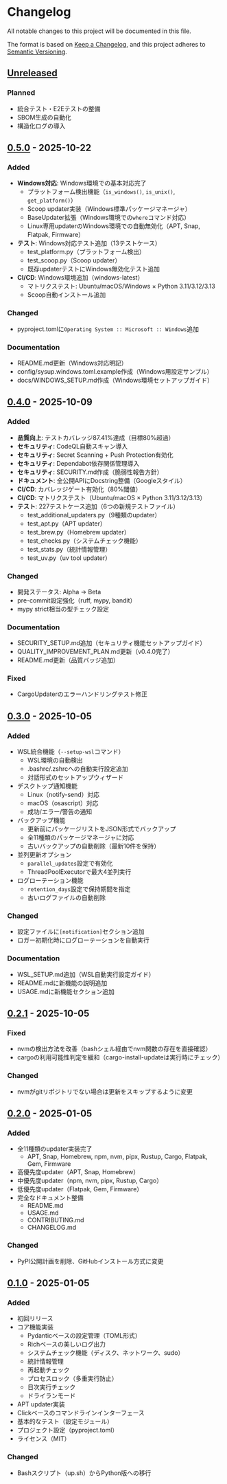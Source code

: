 # Changelog

All notable changes to this project will be documented in this file.

The format is based on [Keep a Changelog](https://keepachangelog.com/en/1.0.0/),
and this project adheres to [Semantic Versioning](https://semver.org/spec/v2.0.0.html).

## [Unreleased]

### Planned
- 統合テスト・E2Eテストの整備
- SBOM生成の自動化
- 構造化ログの導入

## [0.5.0] - 2025-10-22

### Added
- **Windows対応**: Windows環境での基本対応完了
  - プラットフォーム検出機能（`is_windows()`, `is_unix()`, `get_platform()`）
  - Scoop updater実装（Windows標準パッケージマネージャ）
  - BaseUpdater拡張（Windows環境での`where`コマンド対応）
  - Linux専用updaterのWindows環境での自動無効化（APT, Snap, Flatpak, Firmware）
- **テスト**: Windows対応テスト追加（13テストケース）
  - test_platform.py（プラットフォーム検出）
  - test_scoop.py（Scoop updater）
  - 既存updaterテストにWindows無効化テスト追加
- **CI/CD**: Windows環境追加（windows-latest）
  - マトリクステスト: Ubuntu/macOS/Windows × Python 3.11/3.12/3.13
  - Scoop自動インストール追加

### Changed
- pyproject.tomlに`Operating System :: Microsoft :: Windows`追加

### Documentation
- README.md更新（Windows対応明記）
- config/sysup.windows.toml.example作成（Windows用設定サンプル）
- docs/WINDOWS_SETUP.md作成（Windows環境セットアップガイド）

## [0.4.0] - 2025-10-09

### Added
- **品質向上**: テストカバレッジ87.41%達成（目標80%超過）
- **セキュリティ**: CodeQL自動スキャン導入
- **セキュリティ**: Secret Scanning + Push Protection有効化
- **セキュリティ**: Dependabot依存関係管理導入
- **セキュリティ**: SECURITY.md作成（脆弱性報告方針）
- **ドキュメント**: 全公開APIにDocstring整備（Googleスタイル）
- **CI/CD**: カバレッジゲート有効化（80%閾値）
- **CI/CD**: マトリクステスト（Ubuntu/macOS × Python 3.11/3.12/3.13）
- **テスト**: 227テストケース追加（6つの新規テストファイル）
  - test_additional_updaters.py（9種類のupdater）
  - test_apt.py（APT updater）
  - test_brew.py（Homebrew updater）
  - test_checks.py（システムチェック機能）
  - test_stats.py（統計情報管理）
  - test_uv.py（uv tool updater）

### Changed
- 開発ステータス: Alpha → Beta
- pre-commit設定強化（ruff, mypy, bandit）
- mypy strict相当の型チェック設定

### Documentation
- SECURITY_SETUP.md追加（セキュリティ機能セットアップガイド）
- QUALITY_IMPROVEMENT_PLAN.md更新（v0.4.0完了）
- README.md更新（品質バッジ追加）

### Fixed
- CargoUpdaterのエラーハンドリングテスト修正

## [0.3.0] - 2025-10-05

### Added
- WSL統合機能（`--setup-wsl`コマンド）
  - WSL環境の自動検出
  - .bashrc/.zshrcへの自動実行設定追加
  - 対話形式のセットアップウィザード
- デスクトップ通知機能
  - Linux（notify-send）対応
  - macOS（osascript）対応
  - 成功/エラー/警告の通知
- バックアップ機能
  - 更新前にパッケージリストをJSON形式でバックアップ
  - 全11種類のパッケージマネージャに対応
  - 古いバックアップの自動削除（最新10件を保持）
- 並列更新オプション
  - `parallel_updates`設定で有効化
  - ThreadPoolExecutorで最大4並列実行
- ログローテーション機能
  - `retention_days`設定で保持期間を指定
  - 古いログファイルの自動削除

### Changed
- 設定ファイルに`[notification]`セクション追加
- ロガー初期化時にログローテーションを自動実行

### Documentation
- WSL_SETUP.md追加（WSL自動実行設定ガイド）
- README.mdに新機能の説明追加
- USAGE.mdに新機能セクション追加

## [0.2.1] - 2025-10-05

### Fixed
- nvmの検出方法を改善（bashシェル経由でnvm関数の存在を直接確認）
- cargoの利用可能性判定を緩和（cargo-install-updateは実行時にチェック）

### Changed
- nvmがgitリポジトリでない場合は更新をスキップするように変更

## [0.2.0] - 2025-01-05

### Added
- 全11種類のupdater実装完了
  - APT, Snap, Homebrew, npm, nvm, pipx, Rustup, Cargo, Flatpak, Gem, Firmware
- 高優先度updater（APT, Snap, Homebrew）
- 中優先度updater（npm, nvm, pipx, Rustup, Cargo）
- 低優先度updater（Flatpak, Gem, Firmware）
- 完全なドキュメント整備
  - README.md
  - USAGE.md
  - CONTRIBUTING.md
  - CHANGELOG.md

### Changed
- PyPI公開計画を削除、GitHubインストール方式に変更

## [0.1.0] - 2025-01-05

### Added
- 初回リリース
- コア機能実装
  - Pydanticベースの設定管理（TOML形式）
  - Richベースの美しいログ出力
  - システムチェック機能（ディスク、ネットワーク、sudo）
  - 統計情報管理
  - 再起動チェック
  - プロセスロック（多重実行防止）
  - 日次実行チェック
  - ドライランモード
- APT updater実装
- Clickベースのコマンドラインインターフェース
- 基本的なテスト（設定モジュール）
- プロジェクト設定（pyproject.toml）
- ライセンス（MIT）

### Changed
- Bashスクリプト（up.sh）からPython版への移行

[Unreleased]: https://github.com/scottlz0310/sysup/compare/v0.5.0...HEAD
[0.5.0]: https://github.com/scottlz0310/sysup/compare/v0.4.0...v0.5.0
[0.4.0]: https://github.com/scottlz0310/sysup/compare/v0.3.0...v0.4.0
[0.3.0]: https://github.com/scottlz0310/sysup/compare/v0.2.1...v0.3.0
[0.2.1]: https://github.com/scottlz0310/sysup/compare/v0.2.0...v0.2.1
[0.2.0]: https://github.com/scottlz0310/sysup/compare/v0.1.0...v0.2.0
[0.1.0]: https://github.com/scottlz0310/sysup/releases/tag/v0.1.0
